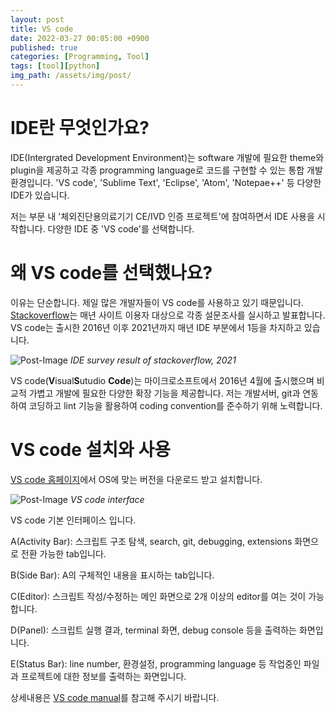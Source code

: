 ```yaml
---
layout: post
title: VS code
date: 2022-03-27 00:05:00 +0900
published: true
categories: [Programming, Tool]
tags: [tool][python]
img_path: /assets/img/post/
---
```


# IDE란 무엇인가요?

 IDE(Intergrated Development Environment)는 software 개발에 필요한 theme와 plugin을 제공하고 각종 programming language로 코드를 구현할 수 있는 통합 개발 환경입니다. 'VS code', 'Sublime Text', 'Eclipse', 'Atom', 'Notepae++' 등 다양한 IDE가 있습니다.

 저는 부문 내 '체외진단용의료기기 CE/IVD 인증 프로젝트'에 참여하면서 IDE 사용을 시작합니다. 다양한 IDE 중 'VS code'를 선택합니다.


# 왜 VS code를 선택했나요?

 이유는 단순합니다. 제일 많은 개발자들이 VS code를 사용하고 있기 때문입니다. [Stackoverflow](https://insights.stackoverflow.com/survey/2021#most-popular-technologies-new-collab-tools, "Stackoverflow")는 매년 사이트 이용자 대상으로 각종 설문조사를 실시하고 발표합니다. VS code는 출시한 2016년 이후 2021년까지 매년 IDE 부분에서 1등을 차지하고 있습니다.


 ![Post-Image](VScode_IDE-survey.png)
 _IDE survey result of stackoverflow, 2021_

 VS code(**V**isual**S**utudio **Code**)는 마이크로소프트에서 2016년 4월에 출시했으며 비교적 가볍고 개발에 필요한 다양한 확장 기능을 제공합니다. 저는 개발서버, git과 연동하여 코딩하고 lint 기능을 활용하여 coding convention를 준수하기 위해 노력합니다.


# VS code 설치와 사용

 [VS code 홈페이지](https://code.visualstudio.com/, "VS code 홈페이지")에서 OS에 맞는 버전을 다운로드 받고 설치합니다.

 ![Post-Image](VScode_UI.png)
 _VS code interface_

 VS code 기본 인터페이스 입니다.

 A(Activity Bar): 스크립트 구조 탐색, search, git, debugging, extensions 화면으로 전환 가능한 tab입니다.
 
 B(Side Bar): A의 구체적인 내용을 표시하는 tab입니다.

 C(Editor): 스크립트 작성/수정하는 메인 화면으로 2개 이상의 editor를 여는 것이 가능합니다.

 D(Panel): 스크립트 실행 결과, terminal 화면, debug console 등을 출력하는 화면입니다.

 E(Status Bar): line number, 환경설정, programming language 등 작업중인 파일과 프로젝트에 대한 정보를 출력하는 화면입니다.

 상세내용은 [VS code manual](https://code.visualstudio.com/docs, "VS code manual")를 참고해 주시기 바랍니다.